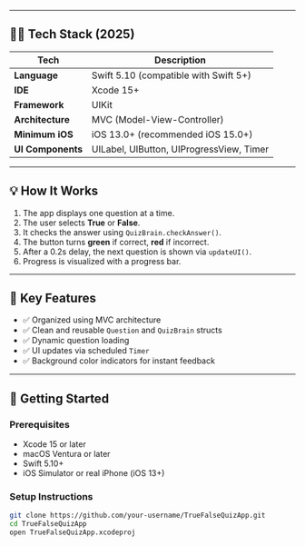 
---

## 🧑‍💻 Tech Stack (2025)

| Tech               | Description                                |
|--------------------|--------------------------------------------|
| **Language**       | Swift 5.10 (compatible with Swift 5+)      |
| **IDE**            | Xcode 15+                                  |
| **Framework**      | UIKit                                       |
| **Architecture**   | MVC (Model-View-Controller)                |
| **Minimum iOS**    | iOS 13.0+ (recommended iOS 15.0+)          |
| **UI Components**  | UILabel, UIButton, UIProgressView, Timer   |

---

## 💡 How It Works

1. The app displays one question at a time.
2. The user selects **True** or **False**.
3. It checks the answer using `QuizBrain.checkAnswer()`.
4. The button turns **green** if correct, **red** if incorrect.
5. After a 0.2s delay, the next question is shown via `updateUI()`.
6. Progress is visualized with a progress bar.

---

## 🧩 Key Features

- ✅ Organized using MVC architecture
- ✅ Clean and reusable `Question` and `QuizBrain` structs
- ✅ Dynamic question loading
- ✅ UI updates via scheduled `Timer`
- ✅ Background color indicators for instant feedback

---

## 🚀 Getting Started

### Prerequisites

- Xcode 15 or later
- macOS Ventura or later
- Swift 5.10+
- iOS Simulator or real iPhone (iOS 13+)

### Setup Instructions

```bash
git clone https://github.com/your-username/TrueFalseQuizApp.git
cd TrueFalseQuizApp
open TrueFalseQuizApp.xcodeproj
